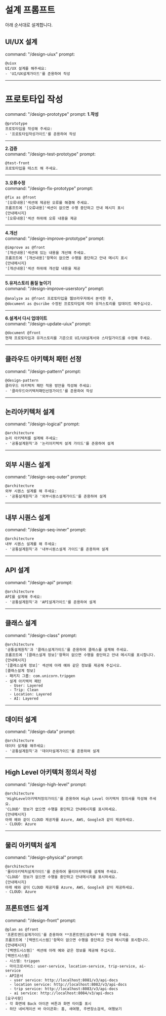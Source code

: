 # 설계 프롬프트
아래 순서대로 설계합니다.  

## UI/UX 설계
command: "/design-uiux"
prompt:
```
@uiux 
UI/UX 설계를 해주세요:
- 'UI/UX설계가이드'를 준용하여 작성
```

---

# 프로토타입 작성
command: "/design-prototype"
prompt:
**1.작성**   
```
@prototype 
프로토타입을 작성해 주세요:
- '프로토타입작성가이드'를 준용하여 작성
```

---

**2.검증**  
command: "/design-test-prototype"
prompt:
```
@test-front 
프로토타입을 테스트 해 주세요. 
```

---

**3.오류수정**   
command: "/design-fix-prototype"
prompt:
```
@fix as @front  
'[오류내용]'섹션에 제공된 오류를 해결해 주세요.      
프롬프트에 '[오류내용]'섹션이 없으면 수행 중단하고 안내 메시지 표시 
{안내메시지}
'[오류내용]'섹션 하위에 오류 내용을 제공
```

---

**4.개선**   
command: "/design-improve-prototype"
prompt: 
```
@improve as @front  
'[개선내용]'섹션에 있는 내용을 개선해 주세요.     
프롬프트에 '[개선내용]'항목이 없으면 수행을 중단하고 안내 메시지 표시
{안내메시지}
'[개선내용]'섹션 하위에 개선할 내용을 제공 
```

---

**5.유저스토리 품질 높이기**   
command: "/design-improve-userstory"
prompt:
```
@analyze as @front 프로토타입을 웹브라우저에서 분석한 후,  
@document as @scribe 수정된 프로토타입에 따라 유저스토리를 업데이트 해주십시오.  
```

---

**6.설계서 다시 업데이트**  
command: "/design-update-uiux"
prompt: 
```
@document @front 
현재 프로토타입과 유저스토리를 기준으로 UI/UX설계서와 스타일가이드를 수정해 주세요. 
```

---

## 클라우드 아키텍처 패턴 선정 
command: "/design-pattern"
prompt: 
```
@design-pattern 
클라우드 아키텍처 패턴 적용 방안을 작성해 주세요:
- '클라우드아키텍처패턴선정가이드'를 준용하여 작성 
```

---

## 논리아키텍처 설계
command: "/design-logical"
prompt: 
```
@architecture 
논리 아키텍처를 설계해 주세요:
- '공통설계원칙'과 '논리아키텍처 설계 가이드'를 준용하여 설계 

```

---

## 외부 시퀀스 설계
command: "/design-seq-outer"
prompt: 
```
@architecture 
외부 시퀀스 설계를 해 주세요:
- '공통설계원칙'과 '외부시퀀스설계가이드'를 준용하여 설계 

```

---

## 내부 시퀀스 설계
command: "/design-seq-inner"
prompt: 
```
@architecture 
내부 시퀀스 설계를 해 주세요:
- '공통설계원칙'과 '내부시퀀스설계 가이드'를 준용하여 설계 

```

---

## API 설계
command: "/design-api"
prompt: 
```
@architecture 
API를 설계해 주세요:
- '공통설계원칙'과 'API설계가이드'를 준용하여 설계 

```

---

## 클래스 설계
command: "/design-class"
prompt: 
```
@architecture 
'공통설계원칙'과 '클래스설계가이드'를 준용하여 클래스를 설계해 주세요.   
프롬프트에 '[클래스설계 정보]'항목이 없으면 수행을 중단하고 안내 메시지를 표시합니다. 
{안내메시지}
'[클래스설계 정보]' 섹션에 아래 예와 같은 정보를 제공해 주십시오. 
[클래스설계 정보]
- 패키지 그룹: com.unicorn.tripgen
- 설계 아키텍처 패턴 
  - User: Layered 
  - Trip: Clean
  - Location: Layered 
  - AI: Layered
```

---

## 데이터 설계
command: "/design-data"
prompt: 
```
@architecture 
데이터 설계를 해주세요:
- '공통설계원칙'과 '데이터설계가이드'를 준용하여 설계
```

---

## High Level 아키텍처 정의서 작성  
command: "/design-high-level"
prompt: 
```
@architecture 
'HighLevel아키텍처정의가이드'를 준용하여 High Level 아키텍처 정의서를 작성해 주세요.  
'CLOUD' 정보가 없으면 수행을 중단하고 안내메시지를 표시하세요.  
{안내메시지}
아래 예와 같이 CLOUD 제공자를 Azure, AWS, Google과 같이 제공하세요.  
- CLOUD: Azure
```

---

## 물리 아키텍처 설계
command: "/design-physical"
prompt: 
```
@architecture 
'물리아키텍처설계가이드'를 준용하여 물리아키텍처를 설계해 주세요.  
'CLOUD' 정보가 없으면 수행을 중단하고 안내메시지를 표시하세요.  
{안내메시지}
아래 예와 같이 CLOUD 제공자를 Azure, AWS, Google과 같이 제공하세요.  
- CLOUD: Azure 
```

## 프론트엔드 설계
command: "/design-front"
prompt: 
```
@plan as @front
'프론트엔드설계가이드'를 준용하여 **프론트엔드설계서**를 작성해 주세요.
프롬프트에 '[백엔드시스템]'항목이 없으면 수행을 중단하고 안내 메시지를 표시합니다. 
{안내메시지}
'[백엔드시스템]' 섹션에 아래 예와 같은 정보를 제공해 주십시오. 
[백엔드시스템]
- 시스템: tripgen
- 마이크로서비스: user-service, location-service, trip-service, ai-service 
- API문서
  - user service: http://localhost:8081/v3/api-docs
  - location service: http://localhost:8082/v3/api-docs
  - trip service: http://localhost:8083/v3/api-docs
  - ai service: http://localhost:8084/v3/api-docs
[요구사항]
- 각 화면에 Back 아이콘 버튼과 화면 타이틀 표시
- 하단 네비게이션 바 아이콘화: 홈, 새여행, 주변장소검색, 여행보기
```

